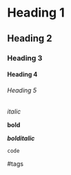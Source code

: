 # Heading 1

## Heading 2

### Heading 3

#### Heading 4

###### Heading 5

*italic*

**bold**

***bolditalic***

`code`

#tags